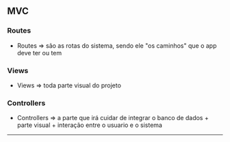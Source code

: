 ## MVC 

### Routes 

+ Routes => são as rotas do sistema, sendo ele "os caminhos" que o app deve ter ou tem

### Views 

+ Views => toda parte visual do projeto

### Controllers

+ Controllers => a parte que irá cuidar de integrar o banco de dados + parte visual + interação entre o usuario e o sistema

---